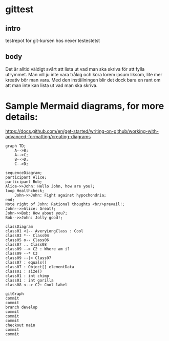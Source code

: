 # gittest
## intro
testrepot för git-kursen hos nexer testestetst

## body
Det är alltid väldigt svårt att lista ut vad man ska skriva för att fylla utrymmet. Man vill ju inte vara tråkig och köra lorem ipsum liksom, lite mer kreativ bör man vara. Med den inställningen blir det dock bara en rant om att man inte kan lista ut vad man ska skriva.

# Sample Mermaid diagrams, for more details:
https://docs.github.com/en/get-started/writing-on-github/working-with-advanced-formatting/creating-diagrams



```mermaid
graph TD;
    A-->B;
    A-->C;
    B-->D;
    C-->D;
```



```mermaid
sequenceDiagram;
participant Alice;
participant Bob;
Alice->>John: Hello John, how are you?;
loop Healthcheck;
	John->>John: Fight against hypochondria;
end;
Note right of John: Rational thoughts <br/>prevail!;
John-->>Alice: Great!;
John->>Bob: How about you?;
Bob-->>John: Jolly good!;
```
	
	
	
```mermaid
classDiagram
class01 <|-- AveryLongClass : Cool
class03 *-- Class04
class05 o-- Class06
class07 .. Class08
class09 --> C2 : Where am i?
class09 --* C3
class09 --|> Class07
class07 : equals()
class07 : Object[] elementData
class01 : size()
class01 : int chimp
class01 : int gorilla
class08 <--> C2: Cool label
```


```mermaid
gitGraph
commit
commit
branch develop
commit
commit
commit
checkout main
commit
commit
```

